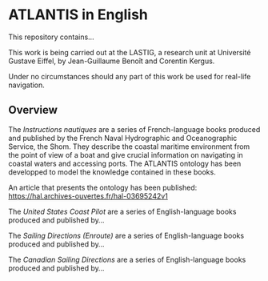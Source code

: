 # ATLANTIS in English
This repository contains…

This work is being carried out at the LASTIG, a research unit at Université Gustave Eiffel, by Jean-Guillaume Benoît and Corentin Kergus.

Under no circumstances should any part of this work be used for real-life navigation.

## Overview
The _Instructions nautiques_ are a series of French-language books produced and published by the French Naval Hydrographic and Oceanographic Service, the Shom. They describe the coastal maritime environment from the point of view of a boat and give crucial information on navigating in coastal waters and accessing ports. The ATLANTIS ontology has been developped to model the knowledge contained in these books.

An article that presents the ontology has been published: https://hal.archives-ouvertes.fr/hal-03695242v1

The _United States Coast Pilot_ are a series of English-language books produced and published by…

The _Sailing Directions (Enroute)_ are a series of English-language books produced and published by…

The _Canadian Sailing Directions_ are a series of English-language books produced and published by…